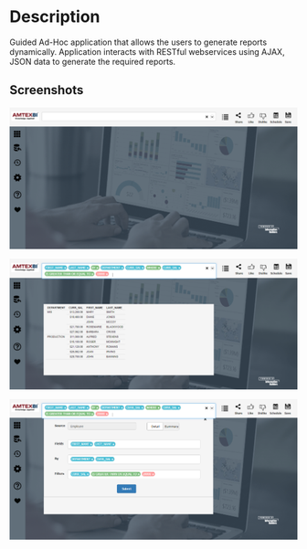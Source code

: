 
# Description

Guided Ad-Hoc application that allows the users to generate reports dynamically. Application interacts with RESTful webservices using AJAX, JSON data to generate the required reports. 

## Screenshots

![screenshot_1](https://github.com/sreegodavarthi/Guided-AdHOC/blob/master/Self%20Service%20Guided%20Ad-HOC.png)

![screenshot_1](https://github.com/sreegodavarthi/Guided-AdHOC/blob/master/Guided%20Ad-HOC%202.png)

![screenshot_1](https://github.com/sreegodavarthi/Guided-AdHOC/blob/master/Guided%20Ad-HOC%203.png)
